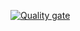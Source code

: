 [![Quality gate](https://sonarcloud.io/api/project_badges/quality_gate?project=lucashigor_ahsoka)](https://sonarcloud.io/summary/new_code?id=lucashigor_ahsoka)

